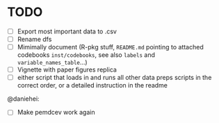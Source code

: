 # TODO

- [ ] Export most important data to .csv
- [ ] Rename dfs
- [ ] Mimimally document (R-pkg stuff, `README.md` pointing to attached codebooks `inst/codebooks`, see also `labels` and `variable_names_table`...)
- [ ] Vignette with paper figures replica
- [ ] either script that loads in and runs all other data preps scripts in the correct order, or a detailed instruction in the readme

@daniehei:
- [ ] Make pemdcev work again
